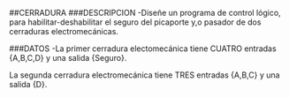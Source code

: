 ##CERRADURA 
###DESCRIPCION
-Diseñe un programa de control lógico, para habilitar-deshabilitar el seguro del 
picaporte y,o pasador de dos cerraduras electromecánicas.


###DATOS
-La primer cerradura electomecánica tiene CUATRO entradas {A,B,C,D} y una salida {Seguro}.

La segunda cerradura electromecánica tiene TRES entradas {A,B,C} y una salida {D}.
